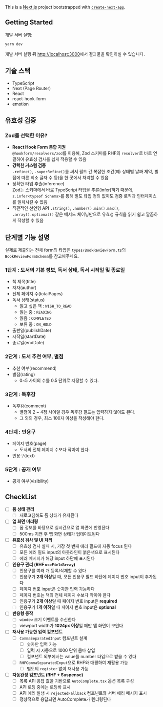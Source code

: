 This is a [Next.js](https://nextjs.org) project bootstrapped with [`create-next-app`](https://nextjs.org/docs/pages/api-reference/create-next-app).

## Getting Started

개발 서버 실행:

```bash
yarn dev
```

개발 서버 실행 뒤 [http://localhost:3000](http://localhost:3000)에서 결과물을 확인하실 수 있습니다.

## 기술 스택

- TypeScript
- Next (Page Router)
- React
- react-hook-form
- emotion

## 유효성 검증

### Zod를 선택한 이유?

- **React Hook Form 통합 지원**  
  `@hookform/resolvers/zod`를 이용해, Zod 스키마를 RHF의 `resolver`로 바로 연결하여 유효성 검사를 쉽게 적용할 수 있음
- **강력한 커스텀 검증**  
  `.refine()`, `.superRefine()`를 써서 필드 간 복잡한 조건(예: 상태별 날짜 제약, 별점에 따른 최소 글자 수 등)을 한 곳에서 처리할 수 있음
- 정확한 타입 추출(inference)  
  Zod는 스키마에서 바로 TypeScript 타입을 추론(infer)하기 때문에, `z.infer<typeof Schema>`를 통해 별도 타입 정의 없이도 검증 로직과 인터페이스를 일치시킬 수 있음
- 직관적인 선언형 API
  `.string()`, `.number().min().max()`, `.array().optional()` 같은 메서드 체이닝만으로 유효성 규칙을 읽기 쉽고 깔끔하게 작성할 수 있음

## 단계별 기능 설명

실제로 제출되는 전체 form의 타입은 `types/BookReviewForm.ts`의 `BookReviewFormSchema`를 참고해주세요.

### 1단계 : 도서의 기본 정보, 독서 상태, 독서 시작일 및 종료일

- 책 제목(title)
- 저자(author)
- 전체 페이지 수(totalPages)
- 독서 상태(status)
  - 읽고 싶은 책 : `WISH_TO_READ`
  - 읽는 중 : `READING`
  - 읽음 : `COMPLETED`
  - 보류 중 : `ON_HOLD`
- 출판일(publishDate)
- 시작일(startDate)
- 종료일(endDate)

### 2단계 : 도서 추천 여부, 별점

- 추천 여부(recommend)
- 별점(rating)
  - 0~5 사이의 수를 0.5 단위로 지정할 수 있다.

### 3단계 : 독후감

- 독후감(comment)
  - 별점이 2 ~ 4점 사이일 경우 독후감 필드는 입력하지 않아도 된다.
  - 그 외의 경우, 최소 100자 이상을 작성해야 한다.

### 4단계 : 인용구

- 페이지 번호(page)
  - 도서의 전체 페이지 수보다 작아야 한다.
- 인용구(text)

### 5단계 : 공개 여부

- 공개 여부(visibility)

## CheckList

- [ ] **폼 상태 관리**
  - [ ] 새로고침해도 폼 상태가 유지된다

- [ ] **앱 화면 미러링**
  - [ ] 폼 정보를 바탕으로 실시간으로 앱 화면에 반영된다
  - [ ] 500ms 지연 후 앱 화면 상태가 업데이트된다

- [ ] **유효성 검사 및 UI 처리**
  - [ ] 유효성 검사 실패 시, 가장 첫 번째 에러 필드에 자동 focus 된다
  - [ ] 모든 에러 필드 input의 아웃라인이 붉은색으로 표시된다
  - [ ] 에러 메시지가 해당 input 하단에 표시된다

- [ ] **인용구 관리 (RHF `useFieldArray`)**
  - [ ] 인용구를 여러 개 등록/삭제할 수 있다
  - [ ] 인용구가 **2개 이상**일 때, 모든 인용구 필드 하단에 페이지 번호 input이 추가된다
  - [ ] 페이지 번호 input은 숫자만 입력 가능하다
  - [ ] 페이지 번호는 책의 전체 페이지 수보다 작아야 한다
  - [ ] 인용구가 **2개 이상**일 때 페이지 번호 input은 **required**
  - [ ] 인용구가 **1개 이하**일 때 페이지 번호 input은 **optional**

- [ ] **반응형 동작**
  - [ ] `window` 크기 이벤트를 수신한다
  - [ ] viewport width가 **1024px 이상**일 때만 앱 화면이 보인다

- [ ] **재사용 가능한 입력 컴포넌트**
  - [ ] `CommaSeparatedInput` 컴포넌트 설계
    - [ ] 숫자만 입력 가능
    - [ ] 입력 시 자동으로 1000 단위 콤마 삽입
    - [ ] 컴포넌트 외부에서는 value를 number 타입으로 받을 수 있다
  - [ ] `RHFCommaSeparatedInput`으로 RHF와 매핑하여 재활용 가능
    - [ ] 별도의 `register` 없이 재사용 가능

- [ ] **자동완성 컴포넌트 (RHF + Suspense)**
  - [ ] 목록 API 응답 값을 기반으로 `AutoComplete.tsx` 옵션 목록 구성
  - [ ] API 로딩 중에는 로딩바 표시
  - [ ] API 에러 발생 시 `rejectedFallback` 컴포넌트와 서버 에러 메시지 표시
  - [ ] 정상적으로 응답되면 AutoComplete가 렌더링된다
